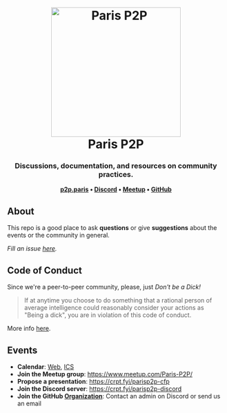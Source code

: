 <h1 align="center">
  <img src="https://p2p.paris/img/paris_p2p.svg" alt="Paris P2P" height="300px" /><br/>
  Paris P2P
</h1>

<h3 align="center">Discussions, documentation, and resources on community practices.</h3>

<p align="center"><b>
    <a href="https://p2p.paris">p2p.paris</a> •
    <a href="https://crpt.fyi/parisp2p-discord">Discord</a> •
    <a href="https://www.meetup.com/Paris-P2P/">Meetup</a> •
    <a href="https://github.com/parisp2p">GitHub</a>
</b></p>

## About

This repo is a good place to ask **questions** or give **suggestions** about the events or the community in general.

_Fill an issue [here](https://github.com/parisp2p/events/issues)._

## Code of Conduct

Since we're a peer-to-peer community, please, just _Don't be a Dick!_

> If at anytime you choose to do something that a rational person of average intelligence could reasonably consider your actions as "Being a dick", you are in violation of this code of conduct.

More info [here](https://github.com/aeddi/dontbeadick).

## Events

* **Calendar**: [Web](https://calendar.google.com/calendar/embed?src=berty.tech_e5kpnvv1kip1ae69s5295dn5k8%40group.calendar.google.com&ctz=Europe%2FParis), [ICS](https://calendar.google.com/calendar/ical/berty.tech_e5kpnvv1kip1ae69s5295dn5k8%40group.calendar.google.com/public/basic.ics)
* **Join the Meetup group**: https://www.meetup.com/Paris-P2P/
* **Propose a presentation**: https://crpt.fyi/parisp2p-cfp
* **Join the Discord server**: https://crpt.fyi/parisp2p-discord
* **Join the GitHub [Organization](https://github.com/orgs/parisp2p/people)**: Contact an admin on Discord or send us an email
